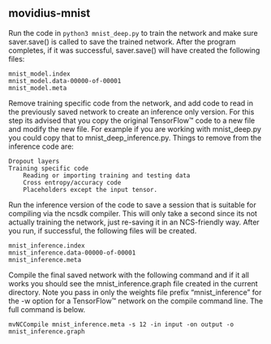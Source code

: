 ## movidius-mnist

Run the code in `python3 mnist_deep.py` to train the network and make sure saver.save() is called to save the trained network. After the program completes, if it was successful, saver.save() will have created the following files:

    mnist_model.index
    mnist_model.data-00000-of-00001
    mnist_model.meta
    
Remove training specific code from the network, and add code to read in the previously saved network to create an inference only version. For this step its advised that you copy the original TensorFlow™ code to a new file and modify the new file. For example if you are working with mnist_deep.py you could copy that to mnist_deep_inference.py. Things to remove from the inference code are:

    Dropout layers
    Training specific code
        Reading or importing training and testing data
        Cross entropy/accuracy code
        Placeholders except the input tensor.

Run the inference version of the code to save a session that is suitable for compiling via the ncsdk compiler. This will only take a second since its not actually training the network, just re-saving it in an NCS-friendly way. After you run, if successful, the following files will be created.

    mnist_inference.index
    mnist_inference.data-00000-of-00001
    mnist_inference.meta
    
Compile the final saved network with the following command and if it all works you should see the mnist_inference.graph file created in the current directory. Note you pass in only the weights file prefix “mnist_inference” for the -w option for a TensorFlow™ network on the compile command line. The full command is below. 

```mvNCCompile mnist_inference.meta -s 12 -in input -on output -o mnist_inference.graph```
